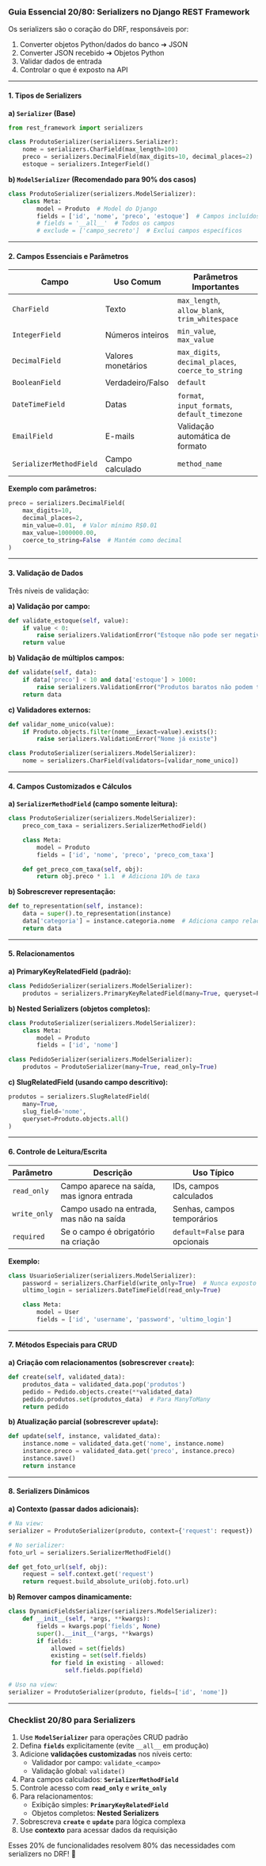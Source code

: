 ### Guia Essencial 20/80: Serializers no Django REST Framework

Os serializers são o coração do DRF, responsáveis por:
1. Converter objetos Python/dados do banco ➔ JSON
2. Converter JSON recebido ➔ Objetos Python
3. Validar dados de entrada
4. Controlar o que é exposto na API

---

#### **1. Tipos de Serializers**
**a) `Serializer` (Base)**
```python
from rest_framework import serializers

class ProdutoSerializer(serializers.Serializer):
    nome = serializers.CharField(max_length=100)
    preco = serializers.DecimalField(max_digits=10, decimal_places=2)
    estoque = serializers.IntegerField()
```

**b) `ModelSerializer` (Recomendado para 90% dos casos)**
```python
class ProdutoSerializer(serializers.ModelSerializer):
    class Meta:
        model = Produto  # Model do Django
        fields = ['id', 'nome', 'preco', 'estoque']  # Campos incluídos
        # fields = '__all__'  # Todos os campos
        # exclude = ['campo_secreto']  # Exclui campos específicos
```

---

#### **2. Campos Essenciais e Parâmetros**
| Campo                 | Uso Comum                     | Parâmetros Importantes                     |
|-----------------------|-------------------------------|--------------------------------------------|
| `CharField`           | Texto                         | `max_length`, `allow_blank`, `trim_whitespace` |
| `IntegerField`        | Números inteiros              | `min_value`, `max_value`                   |
| `DecimalField`        | Valores monetários            | `max_digits`, `decimal_places`, `coerce_to_string` |
| `BooleanField`        | Verdadeiro/Falso              | `default`                                  |
| `DateTimeField`       | Datas                         | `format`, `input_formats`, `default_timezone` |
| `EmailField`          | E-mails                       | Validação automática de formato            |
| `SerializerMethodField`| Campo calculado               | `method_name`                              |

**Exemplo com parâmetros:**
```python
preco = serializers.DecimalField(
    max_digits=10,
    decimal_places=2,
    min_value=0.01,  # Valor mínimo R$0.01
    max_value=1000000.00,
    coerce_to_string=False  # Mantém como decimal
)
```

---

#### **3. Validação de Dados**
Três níveis de validação:

**a) Validação por campo:**
```python
def validate_estoque(self, value):
    if value < 0:
        raise serializers.ValidationError("Estoque não pode ser negativo")
    return value
```

**b) Validação de múltiplos campos:**
```python
def validate(self, data):
    if data['preco'] < 10 and data['estoque'] > 1000:
        raise serializers.ValidationError("Produtos baratos não podem ter estoque alto")
    return data
```

**c) Validadores externos:**
```python
def validar_nome_unico(value):
    if Produto.objects.filter(nome__iexact=value).exists():
        raise serializers.ValidationError("Nome já existe")

class ProdutoSerializer(serializers.ModelSerializer):
    nome = serializers.CharField(validators=[validar_nome_unico])
```

---

#### **4. Campos Customizados e Cálculos**
**a) `SerializerMethodField` (campo somente leitura):**
```python
class ProdutoSerializer(serializers.ModelSerializer):
    preco_com_taxa = serializers.SerializerMethodField()

    class Meta:
        model = Produto
        fields = ['id', 'nome', 'preco', 'preco_com_taxa']

    def get_preco_com_taxa(self, obj):
        return obj.preco * 1.1  # Adiciona 10% de taxa
```

**b) Sobrescrever representação:**
```python
def to_representation(self, instance):
    data = super().to_representation(instance)
    data['categoria'] = instance.categoria.nome  # Adiciona campo relacionado
    return data
```

---

#### **5. Relacionamentos**
**a) PrimaryKeyRelatedField (padrão):**
```python
class PedidoSerializer(serializers.ModelSerializer):
    produtos = serializers.PrimaryKeyRelatedField(many=True, queryset=Produto.objects.all())
```

**b) Nested Serializers (objetos completos):**
```python
class ProdutoSerializer(serializers.ModelSerializer):
    class Meta:
        model = Produto
        fields = ['id', 'nome']

class PedidoSerializer(serializers.ModelSerializer):
    produtos = ProdutoSerializer(many=True, read_only=True)
```

**c) SlugRelatedField (usando campo descritivo):**
```python
produtos = serializers.SlugRelatedField(
    many=True,
    slug_field='nome',
    queryset=Produto.objects.all()
)
```

---

#### **6. Controle de Leitura/Escrita**
| Parâmetro       | Descrição                                      | Uso Típico                     |
|-----------------|-----------------------------------------------|--------------------------------|
| `read_only`     | Campo aparece na saída, mas ignora entrada    | IDs, campos calculados         |
| `write_only`    | Campo usado na entrada, mas não na saída      | Senhas, campos temporários     |
| `required`      | Se o campo é obrigatório na criação           | `default=False` para opcionais |

**Exemplo:**
```python
class UsuarioSerializer(serializers.ModelSerializer):
    password = serializers.CharField(write_only=True)  # Nunca exposto
    ultimo_login = serializers.DateTimeField(read_only=True)

    class Meta:
        model = User
        fields = ['id', 'username', 'password', 'ultimo_login']
```

---

#### **7. Métodos Especiais para CRUD**
**a) Criação com relacionamentos (sobrescrever `create`):**
```python
def create(self, validated_data):
    produtos_data = validated_data.pop('produtos')
    pedido = Pedido.objects.create(**validated_data)
    pedido.produtos.set(produtos_data)  # Para ManyToMany
    return pedido
```

**b) Atualização parcial (sobrescrever `update`):**
```python
def update(self, instance, validated_data):
    instance.nome = validated_data.get('nome', instance.nome)
    instance.preco = validated_data.get('preco', instance.preco)
    instance.save()
    return instance
```

---

#### **8. Serializers Dinâmicos**
**a) Contexto (passar dados adicionais):**
```python
# Na view:
serializer = ProdutoSerializer(produto, context={'request': request})

# No serializer:
foto_url = serializers.SerializerMethodField()

def get_foto_url(self, obj):
    request = self.context.get('request')
    return request.build_absolute_uri(obj.foto.url)
```

**b) Remover campos dinamicamente:**
```python
class DynamicFieldsSerializer(serializers.ModelSerializer):
    def __init__(self, *args, **kwargs):
        fields = kwargs.pop('fields', None)
        super().__init__(*args, **kwargs)
        if fields:
            allowed = set(fields)
            existing = set(self.fields)
            for field in existing - allowed:
                self.fields.pop(field)

# Uso na view:
serializer = ProdutoSerializer(produto, fields=['id', 'nome'])
```

---

### **Checklist 20/80 para Serializers**
1. Use **`ModelSerializer`** para operações CRUD padrão
2. Defina **`fields`** explicitamente (evite `__all__` em produção)
3. Adicione **validações customizadas** nos níveis certo:
   - Validador por campo: `validate_<campo>`
   - Validação global: `validate()`
4. Para campos calculados: **`SerializerMethodField`**
5. Controle acesso com **`read_only`** e **`write_only`**
6. Para relacionamentos:
   - Exibição simples: **`PrimaryKeyRelatedField`**
   - Objetos completos: **Nested Serializers**
7. Sobrescreva **`create`** e **`update`** para lógica complexa
8. Use **contexto** para acessar dados da requisição

Esses 20% de funcionalidades resolvem 80% das necessidades com serializers no DRF! 🚀
